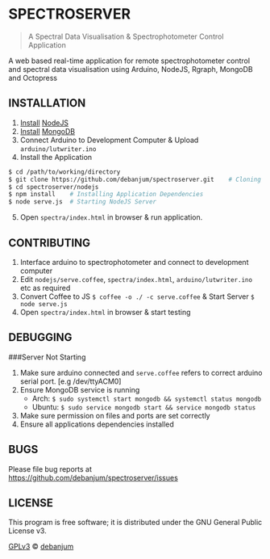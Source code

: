 SPECTROSERVER
=============
> A Spectral Data Visualisation & Spectrophotometer Control Application


A web based real-time application for remote spectrophotometer control and spectral data visualisation using Arduino, NodeJS, Rgraph, MongoDB and Octopress


INSTALLATION
---------------
1. [Install](https://github.com/joyent/node/wiki/installation) [NodeJS](http://nodejs.org)
2. [Install](http://docs.mongodb.org/manual/installation/) [MongoDB](http://mongodb.org)
3. Connect Arduino to Development Computer & Upload ```arduino/lutwriter.ino```
4. Install the Application
```sh
$ cd /path/to/working/directory
$ git clone https://github.com/debanjum/spectroserver.git	 # Cloning Application Repository
$ cd spectroserver/nodejs
$ npm install	 # Installing Application Dependencies
$ node serve.js	 # Starting NodeJS Server
```
5. Open ```spectra/index.html``` in browser & run application.


CONTRIBUTING
---------------
1. Interface arduino to spectrophotometer and connect to development computer
2. Edit ```nodejs/serve.coffee```, ```spectra/index.html```, ```arduino/lutwriter.ino``` etc as required
3. Convert Coffee to JS ```$ coffee -o ./ -c serve.coffee``` & Start Server ```$ node serve.js```
4. Open ```spectra/index.html``` in browser & start testing


DEBUGGING
---------------
###Server Not Starting
1. Make sure arduino connected and ```serve.coffee``` refers to correct arduino serial port. [e.g /dev/ttyACM0]
2. Ensure MongoDB service is running
   + Arch: ```$ sudo systemctl start mongodb && systemctl status mongodb```
   + Ubuntu: ```$ sudo service mongodb start && service mongodb status```
3. Make sure permission on files and ports are set correctly
4. Ensure all applications dependencies installed


BUGS
---------------
Please file bug reports at https://github.com/debanjum/spectroserver/issues


LICENSE
---------------
This program is free software; it is distributed under the GNU General Public License v3.

[GPLv3](https://github.com/debanjum/COPYING) © [debanjum](https://github.com/debanjum/AUTHORS)

